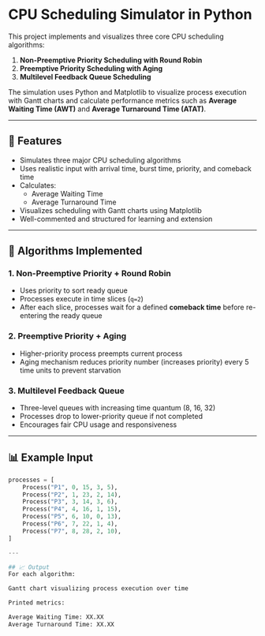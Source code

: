 # CPU Scheduling Simulator in Python

This project implements and visualizes three core CPU scheduling algorithms:
1. **Non-Preemptive Priority Scheduling with Round Robin**
2. **Preemptive Priority Scheduling with Aging**
3. **Multilevel Feedback Queue Scheduling**

The simulation uses Python and Matplotlib to visualize process execution with Gantt charts and calculate performance metrics such as **Average Waiting Time (AWT)** and **Average Turnaround Time (ATAT)**.

---



## 🧠 Features

- Simulates three major CPU scheduling algorithms
- Uses realistic input with arrival time, burst time, priority, and comeback time
- Calculates:
  - Average Waiting Time
  - Average Turnaround Time
- Visualizes scheduling with Gantt charts using Matplotlib
- Well-commented and structured for learning and extension

---

## 🔧 Algorithms Implemented

### 1. Non-Preemptive Priority + Round Robin
- Uses priority to sort ready queue
- Processes execute in time slices (`q=2`)
- After each slice, processes wait for a defined **comeback time** before re-entering the ready queue

### 2. Preemptive Priority + Aging
- Higher-priority process preempts current process
- Aging mechanism reduces priority number (increases priority) every 5 time units to prevent starvation

### 3. Multilevel Feedback Queue
- Three-level queues with increasing time quantum (8, 16, 32)
- Processes drop to lower-priority queue if not completed
- Encourages fair CPU usage and responsiveness

---

## 📊 Example Input

```python
processes = [
    Process("P1", 0, 15, 3, 5),
    Process("P2", 1, 23, 2, 14),
    Process("P3", 3, 14, 3, 6),
    Process("P4", 4, 16, 1, 15),
    Process("P5", 6, 10, 0, 13),
    Process("P6", 7, 22, 1, 4),
    Process("P7", 8, 28, 2, 10),
]

---

## 📈 Output
For each algorithm:

Gantt chart visualizing process execution over time

Printed metrics:

Average Waiting Time: XX.XX
Average Turnaround Time: XX.XX
